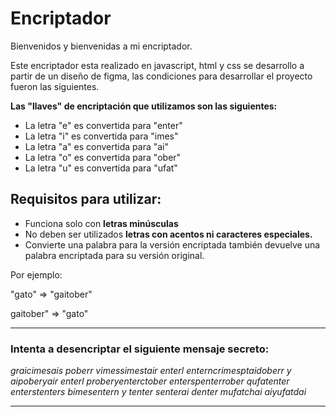 # Encriptador

Bienvenidos y bienvenidas a mi encriptador.

Este encriptador esta realizado en javascript, html y css se desarrollo a partir de un diseño
de figma, las condiciones para desarrollar el proyecto fueron las siguientes.

**Las "llaves" de encriptación que utilizamos son las siguientes:**

- La letra "e" es convertida para "enter"
- La letra "i" es convertida para "imes"
- La letra "a" es convertida para "ai"
- La letra "o" es convertida para "ober"
- La letra "u" es convertida para "ufat"

## Requisitos para utilizar:

- Funciona solo con **letras minúsculas**
- No deben ser utilizados **letras con acentos ni caracteres especiales.**
- Convierte una palabra para la versión encriptada también devuelve una palabra encriptada para su versión original.

Por ejemplo:

"gato" => "gaitober"

gaitober" => "gato"

---

### Intenta a desencriptar el siguiente mensaje secreto:

_graicimesais poberr vimessimestair enterl enterncrimesptaidoberr y aipoberyair enterl proberyenterctober enterspenterrober qufatenter enterstenters bimesentern y tenter senterai denter mufatchai aiyufatdai_

---
